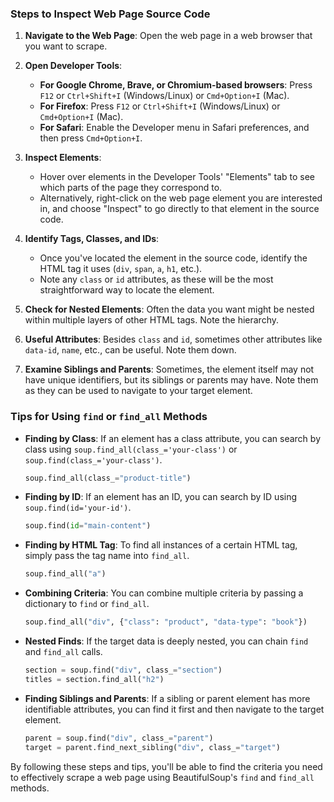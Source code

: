 
### Steps to Inspect Web Page Source Code
1. **Navigate to the Web Page**: Open the web page in a web browser that you want to scrape.

2. **Open Developer Tools**: 
    - **For Google Chrome, Brave, or Chromium-based browsers**: Press `F12` or `Ctrl+Shift+I` (Windows/Linux) or `Cmd+Option+I` (Mac).
    - **For Firefox**: Press `F12` or `Ctrl+Shift+I` (Windows/Linux) or `Cmd+Option+I` (Mac).
    - **For Safari**: Enable the Developer menu in Safari preferences, and then press `Cmd+Option+I`.

3. **Inspect Elements**: 
    - Hover over elements in the Developer Tools' "Elements" tab to see which parts of the page they correspond to.
    - Alternatively, right-click on the web page element you are interested in, and choose "Inspect" to go directly to that element in the source code.

4. **Identify Tags, Classes, and IDs**: 
    - Once you've located the element in the source code, identify the HTML tag it uses (`div`, `span`, `a`, `h1`, etc.).
    - Note any `class` or `id` attributes, as these will be the most straightforward way to locate the element.

5. **Check for Nested Elements**: Often the data you want might be nested within multiple layers of other HTML tags. Note the hierarchy.

6. **Useful Attributes**: Besides `class` and `id`, sometimes other attributes like `data-id`, `name`, etc., can be useful. Note them down.

7. **Examine Siblings and Parents**: Sometimes, the element itself may not have unique identifiers, but its siblings or parents may have. Note them as they can be used to navigate to your target element.

### Tips for Using `find` or `find_all` Methods

- **Finding by Class**: If an element has a class attribute, you can search by class using `soup.find_all(class_='your-class')` or `soup.find(class_='your-class')`.

    ```python
    soup.find_all(class_="product-title")
    ```

- **Finding by ID**: If an element has an ID, you can search by ID using `soup.find(id='your-id')`.

    ```python
    soup.find(id="main-content")
    ```

- **Finding by HTML Tag**: To find all instances of a certain HTML tag, simply pass the tag name into `find_all`.

    ```python
    soup.find_all("a")
    ```

- **Combining Criteria**: You can combine multiple criteria by passing a dictionary to `find` or `find_all`.

    ```python
    soup.find_all("div", {"class": "product", "data-type": "book"})
    ```

- **Nested Finds**: If the target data is deeply nested, you can chain `find` and `find_all` calls.

    ```python
    section = soup.find("div", class_="section")
    titles = section.find_all("h2")
    ```

- **Finding Siblings and Parents**: If a sibling or parent element has more identifiable attributes, you can find it first and then navigate to the target element.

    ```python
    parent = soup.find("div", class_="parent")
    target = parent.find_next_sibling("div", class_="target")
    ```

By following these steps and tips, you'll be able to find the criteria you need to effectively scrape a web page using BeautifulSoup's `find` and `find_all` methods.